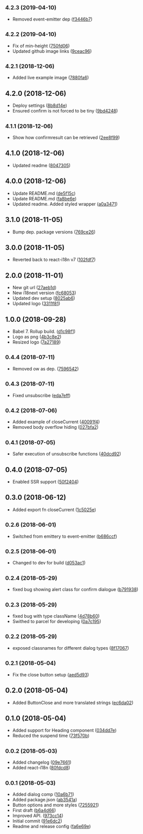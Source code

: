 ## <small>4.2.3 (2019-04-10)</small>

* Removed event-emitter dep ([f3446b7](https://github.com/CrystallizeAPI/react-dialog/commit/f3446b7))



## <small>4.2.2 (2019-04-10)</small>

* Fix of min-height ([750fd06](https://github.com/CrystallizeAPI/react-dialog/commit/750fd06))
* Updated github image links ([9ceac96](https://github.com/CrystallizeAPI/react-dialog/commit/9ceac96))



## <small>4.2.1 (2018-12-06)</small>

* Added live example image ([7880fa6](https://github.com/CrystallizeAPI/react-dialog/commit/7880fa6))



## 4.2.0 (2018-12-06)

* Deploy settings ([8b8d14e](https://github.com/CrystallizeAPI/react-dialog/commit/8b8d14e))
* Ensured confirm is not forced to be tiny ([9bd4248](https://github.com/CrystallizeAPI/react-dialog/commit/9bd4248))



## <small>4.1.1 (2018-12-06)</small>

* Show how confirmresult can be retrieved ([2ee8f99](https://github.com/CrystallizeAPI/react-dialog/commit/2ee8f99))



## 4.1.0 (2018-12-06)

* Updated readme ([8047305](https://github.com/CrystallizeAPI/react-dialog/commit/8047305))



## 4.0.0 (2018-12-06)

* Update README.md ([de5f15c](https://github.com/CrystallizeAPI/react-dialog/commit/de5f15c))
* Update README.md ([fa8be6e](https://github.com/CrystallizeAPI/react-dialog/commit/fa8be6e))
* Updated readme. Added styled wrapper ([a0a3471](https://github.com/CrystallizeAPI/react-dialog/commit/a0a3471))



## 3.1.0 (2018-11-05)

* Bump dep. package versions ([769ce26](https://github.com/CrystallizeAPI/react-dialog/commit/769ce26))



## 3.0.0 (2018-11-05)

* Reverted back to react-i18n v7 ([102fdf7](https://github.com/CrystallizeAPI/react-dialog/commit/102fdf7))



## 2.0.0 (2018-11-01)

* New git url ([27aeb1d](https://github.com/CrystallizeAPI/react-dialog/commit/27aeb1d))
* New i18next version ([fc68053](https://github.com/CrystallizeAPI/react-dialog/commit/fc68053))
* Updated dev setup ([8025ab6](https://github.com/CrystallizeAPI/react-dialog/commit/8025ab6))
* Updated logo ([3311f81](https://github.com/CrystallizeAPI/react-dialog/commit/3311f81))



## 1.0.0 (2018-09-28)

* Babel 7. Rollup build. ([d1c98f1](https://github.com/snowballdigital/react-dialog/commit/d1c98f1))
* Logo as png ([4b3c8e2](https://github.com/snowballdigital/react-dialog/commit/4b3c8e2))
* Resized logo ([7a27189](https://github.com/snowballdigital/react-dialog/commit/7a27189))



<a name="0.4.4"></a>
## <small>0.4.4 (2018-07-11)</small>

* Removed ow as dep. ([7596542](https://github.com/snowballdigital/react-dialog/commit/7596542))



<a name="0.4.3"></a>
## <small>0.4.3 (2018-07-11)</small>

* Fixed unsubscribe ([eda7eff](https://github.com/snowballdigital/react-dialog/commit/eda7eff))



<a name="0.4.2"></a>
## <small>0.4.2 (2018-07-06)</small>

* Added example of closeCurrent ([40091f4](https://github.com/snowballdigital/react-dialog/commit/40091f4))
* Removed body overflow hiding ([027bfa2](https://github.com/snowballdigital/react-dialog/commit/027bfa2))



<a name="0.4.1"></a>
## <small>0.4.1 (2018-07-05)</small>

* Safer execution of unsubscribe functions ([40dcd92](https://github.com/snowballdigital/react-dialog/commit/40dcd92))



<a name="0.4.0"></a>
## 0.4.0 (2018-07-05)

* Enabled SSR support ([50f2404](https://github.com/snowballdigital/react-dialog/commit/50f2404))



<a name="0.3.0"></a>
## 0.3.0 (2018-06-12)

* Added export fn closeCurrent ([1c5025e](https://github.com/snowballdigital/react-dialog/commit/1c5025e))



## <small>0.2.6 (2018-06-01)</small>

* Switched from emittery to event-emitter ([b686ccf](https://github.com/snowballdigital/react-dialog/commit/b686ccf))



## <small>0.2.5 (2018-06-01)</small>

* Changed to dev for build ([d053ac1](https://github.com/snowballdigital/react-dialog/commit/d053ac1))



<a name="0.2.4"></a>
## <small>0.2.4 (2018-05-29)</small>

* fixed bug showing alert class for confirm dialogue ([b791938](https://github.com/snowballdigital/react-dialog/commit/b791938))



<a name="0.2.3"></a>
## <small>0.2.3 (2018-05-29)</small>

* fixed bug with type className ([4d78b60](https://github.com/snowballdigital/react-dialog/commit/4d78b60))
* Swithed to parcel for developing ([0a7c195](https://github.com/snowballdigital/react-dialog/commit/0a7c195))



<a name="0.2.2"></a>
## <small>0.2.2 (2018-05-29)</small>

* exposed classnames for different dialog types ([8f17067](https://github.com/snowballdigital/react-dialog/commit/8f17067))



<a name="0.2.1"></a>
## <small>0.2.1 (2018-05-04)</small>

* Fix the close button setup ([aed5d93](https://github.com/snowballdigital/react-dialog/commit/aed5d93))



<a name="0.2.0"></a>
## 0.2.0 (2018-05-04)

* Added ButtonClose and more translated strings ([ec6da02](https://github.com/snowballdigital/react-dialog/commit/ec6da02))



<a name="0.1.0"></a>
## 0.1.0 (2018-05-04)

* Added support for Heading component ([034dd7e](https://github.com/snowballdigital/react-dialog/commit/034dd7e))
* Reduced the suspend time ([73f570b](https://github.com/snowballdigital/react-dialog/commit/73f570b))



<a name="0.0.2"></a>
## <small>0.0.2 (2018-05-03)</small>

* Added changelog ([09e7661](https://github.com/snowballdigital/react-dialog/commit/09e7661))
* Added react-i18n ([80fdcd8](https://github.com/snowballdigital/react-dialog/commit/80fdcd8))



<a name="0.0.1"></a>
## <small>0.0.1 (2018-05-03)</small>

* Added dialog comp ([10a6b71](https://github.com/snowballdigital/react-dialog/commit/10a6b71))
* Added package.json ([ab3541a](https://github.com/snowballdigital/react-dialog/commit/ab3541a))
* Button options and more styles ([7255921](https://github.com/snowballdigital/react-dialog/commit/7255921))
* First draft ([b6a4d66](https://github.com/snowballdigital/react-dialog/commit/b6a4d66))
* Improved API. ([973cc14](https://github.com/snowballdigital/react-dialog/commit/973cc14))
* Initial commit ([91e6dc2](https://github.com/snowballdigital/react-dialog/commit/91e6dc2))
* Readme and release config ([fa6e69e](https://github.com/snowballdigital/react-dialog/commit/fa6e69e))



